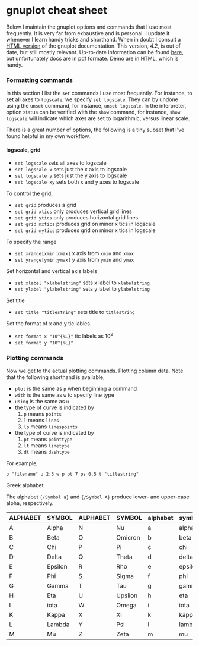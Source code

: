 # gnuplot cheat sheet

Below I maintain the gnuplot options and commands that I use most frequently. It is very far from exhaustive and is personal. I update it whenever I learn handy tricks and shorthand. When in doubt I consult a [HTML version](http://web.mit.edu/gnuplot_v4.2/doc/htmldocs/node1.html) of the gnuplot documentation. This version, 4.2, is out of date, but still mostly relevant. Up-to-date information can be found [here](http://www.gnuplot.info/), but unfortunately docs are in pdf formate. Demo are in HTML, which is handy.

### Formatting commands

In this section I list the `set` commands I use most frequently. For instance, to set all axes to `logscale`, we specify `set logscale`. They can by undone using the `unset` command, for instance, `unset logscale`. In the interpreter, option status can be verified with the `show` command, for instance, `show logscale` will indicate which axes are set to logarithmic, versus linear scale.

There is a great number of options, the following is a tiny subset that I've found helpful in my own workflow.

#### logscale, grid

* `set logscale` sets all axes to logscale
* `set logscale x` sets just the x axis to logscale
* `set logscale y` sets just the y axis to logscale
* `set logscale xy` sets both x and y axes to logscale

To control the grid,

* `set grid` produces a grid
* `set grid xtics` only produces vertical grid lines
* `set grid ytics` only produces horizontal grid lines
* `set grid mxtics` produces grid on minor x tics in logscale
* `set grid mytics` produces grid on minor x tics in logscale

To specify the range

* `set xrange[xmin:xmax]` x axis from `xmin` and `xmax`  
* `set yrange[ymin:ymax]` y axis from `ymin` and `ymax`

Set horizontal and vertical axis labels

* `set xlabel "xlabelstring"` sets x label to `xlabelstring`
* `set ylabel "ylabelstring"` sets y label to `ylabelstring`

Set title
 
* `set title "titlestring"` sets title to `titlestring`

Set the format of x and y tic lables

* `set format x "10^{%L}"` tic labels as 10<sup>2</sup>
* `set format y "10^{%L}"`

### Plotting commands

Now we get to the actual plotting commands. Plotting column data. Note that the following shorthand is available,

* `plot` is the same as `p` when beginning a command
* `with` is the same as `w` to specify line type
* `using` is the same as `u`
* the type of curve is indicated by
	1. `p` means `points`
	2. `l` means `lines`
	3. `lp` means `linespoints`
* the type of curve is indicated by
	1. `pt` means `pointtype`
	2. `lt` means `linetype`
	3. `dt` means `dashtype`

For example,

`p "filename" u 2:3 w p pt 7 ps 0.5 t "titlestring"`

Greek alphabet

The alphabet `{/Symbol a}` and `{/Symbol A}` produce lower- and upper-case alpha, respectively.

| ALPHABET | SYMBOL | ALPHABET | SYMBOL | alphabet | symbol | alphabet | symbol |
|----------|----------|----------|----------|----------|----------|----------|----------|
A  | Alpha    | N  | Nu       | a  | alpha    | n  | nu
B  | Beta     | O  | Omicron  | b  | beta     | o  | omicron
C  | Chi      | P  | Pi       | c  | chi      | p  | pi
D  | Delta    | Q  | Theta    | d  | delta    | q  | theta
E  | Epsilon  | R  | Rho      | e  | epsilon  | r  | rho
F  | Phi      | S  | Sigma    | f  | phi      | s  | sigma
G  | Gamma    | T  | Tau      | g  | gamma    | t  | tau
H  | Eta      | U  | Upsilon  | h  | eta      | u  | upsilon
I  | iota     | W  | Omega    | i  | iota     | w  | omega
K  | Kappa    | X  | Xi       | k  | kappa    | x  | xi
L  | Lambda   | Y  | Psi      | l  | lambda   | y  | psi
M  | Mu       | Z  | Zeta     | m  | mu       | z  | zeta
